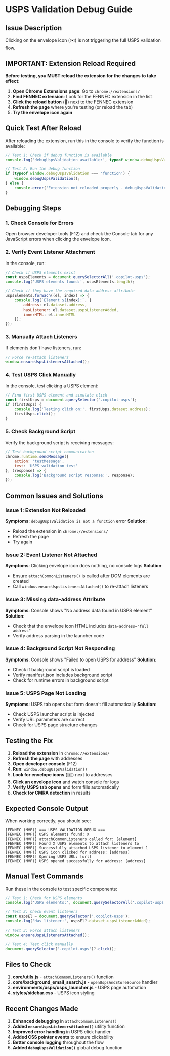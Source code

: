 # USPS Validation Debug Guide

## Issue Description
Clicking on the envelope icon (✉️) is not triggering the full USPS validation flow.

## IMPORTANT: Extension Reload Required

**Before testing, you MUST reload the extension for the changes to take effect:**

1. **Open Chrome Extensions page**: Go to `chrome://extensions/`
2. **Find FENNEC extension**: Look for the FENNEC extension in the list
3. **Click the reload button** (🔄) next to the FENNEC extension
4. **Refresh the page** where you're testing (or reload the tab)
5. **Try the envelope icon again**

## Quick Test After Reload

After reloading the extension, run this in the console to verify the function is available:

```javascript
// Test 1: Check if debug function is available
console.log('debugUspsValidation available:', typeof window.debugUspsValidation);

// Test 2: Run the debug function
if (typeof window.debugUspsValidation === 'function') {
    window.debugUspsValidation();
} else {
    console.error('Extension not reloaded properly - debugUspsValidation not found');
}
```

## Debugging Steps

### 1. Check Console for Errors
Open browser developer tools (F12) and check the Console tab for any JavaScript errors when clicking the envelope icon.

### 2. Verify Event Listener Attachment
In the console, run:
```javascript
// Check if USPS elements exist
const uspsElements = document.querySelectorAll('.copilot-usps');
console.log('USPS elements found:', uspsElements.length);

// Check if they have the required data-address attribute
uspsElements.forEach((el, index) => {
    console.log(`Element ${index}:`, {
        address: el.dataset.address,
        hasListener: el.dataset.uspsListenerAdded,
        innerHTML: el.innerHTML
    });
});
```

### 3. Manually Attach Listeners
If elements don't have listeners, run:
```javascript
// Force re-attach listeners
window.ensureUspsListenersAttached();
```

### 4. Test USPS Click Manually
In the console, test clicking a USPS element:
```javascript
// Find first USPS element and simulate click
const firstUsps = document.querySelector('.copilot-usps');
if (firstUsps) {
    console.log('Testing click on:', firstUsps.dataset.address);
    firstUsps.click();
}
```

### 5. Check Background Script
Verify the background script is receiving messages:
```javascript
// Test background script communication
chrome.runtime.sendMessage({
    action: 'testMessage',
    test: 'USPS validation test'
}, (response) => {
    console.log('Background script response:', response);
});
```

## Common Issues and Solutions

### Issue 1: Extension Not Reloaded
**Symptoms**: `debugUspsValidation is not a function` error
**Solution**: 
- Reload the extension in `chrome://extensions/`
- Refresh the page
- Try again

### Issue 2: Event Listener Not Attached
**Symptoms**: Clicking envelope icon does nothing, no console logs
**Solution**: 
- Ensure `attachCommonListeners()` is called after DOM elements are created
- Call `window.ensureUspsListenersAttached()` to re-attach listeners

### Issue 3: Missing data-address Attribute
**Symptoms**: Console shows "No address data found in USPS element"
**Solution**: 
- Check that the envelope icon HTML includes `data-address="full address"`
- Verify address parsing in the launcher code

### Issue 4: Background Script Not Responding
**Symptoms**: Console shows "Failed to open USPS for address"
**Solution**:
- Check if background script is loaded
- Verify manifest.json includes background script
- Check for runtime errors in background script

### Issue 5: USPS Page Not Loading
**Symptoms**: USPS tab opens but form doesn't fill automatically
**Solution**:
- Check USPS launcher script is injected
- Verify URL parameters are correct
- Check for USPS page structure changes

## Testing the Fix

1. **Reload the extension** in `chrome://extensions/`
2. **Refresh the page** with addresses
3. **Open developer console** (F12)
4. **Run**: `window.debugUspsValidation()`
5. **Look for envelope icons** (✉️) next to addresses
6. **Click an envelope icon** and watch console for logs
7. **Verify USPS tab opens** and form fills automatically
8. **Check for CMRA detection** in results

## Expected Console Output

When working correctly, you should see:
```
[FENNEC (MVP)] === USPS VALIDATION DEBUG ===
[FENNEC (MVP)] USPS elements found: X
[FENNEC (MVP)] attachCommonListeners called for: [element]
[FENNEC (MVP)] Found X USPS elements to attach listeners to
[FENNEC (MVP)] Successfully attached USPS listener to element 1
[FENNEC (MVP)] USPS icon clicked for address: [address]
[FENNEC (MVP)] Opening USPS URL: [url]
[FENNEC (MVP)] USPS opened successfully for address: [address]
```

## Manual Test Commands

Run these in the console to test specific components:

```javascript
// Test 1: Check for USPS elements
console.log('USPS elements:', document.querySelectorAll('.copilot-usps').length);

// Test 2: Check event listeners
const uspsEl = document.querySelector('.copilot-usps');
console.log('Has listener:', uspsEl?.dataset.uspsListenerAdded);

// Test 3: Force attach listeners
window.ensureUspsListenersAttached();

// Test 4: Test click manually
document.querySelector('.copilot-usps')?.click();
```

## Files to Check

1. **core/utils.js** - `attachCommonListeners()` function
2. **core/background_email_search.js** - `openUspsAndStoreSource` handler
3. **environments/usps/usps_launcher.js** - USPS page automation
4. **styles/sidebar.css** - USPS icon styling

## Recent Changes Made

1. **Enhanced debugging** in `attachCommonListeners()`
2. **Added `ensureUspsListenersAttached()`** utility function
3. **Improved error handling** in USPS click handler
4. **Added CSS pointer events** to ensure clickability
5. **Better console logging** throughout the flow
6. **Added `debugUspsValidation()`** global debug function
